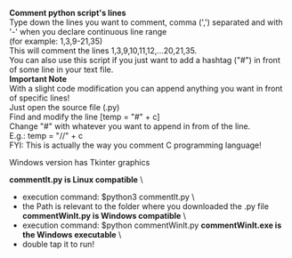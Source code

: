 **Comment python script's lines** \
Type down the lines you want to comment, comma (',') separated and with  '-' when you declare continuous line range\
(for example: 1,3,9-21,35)\
This will comment the lines 1,3,9,10,11,12,...20,21,35.\
You can also use this script if you just want to add a hashtag ("#") in front of some line in your text file.\
**Important Note** \
With a slight code modification you can append anything you want in front of specific lines!\
Just open the source file (.py) \
Find and modify the line [temp = "#" + c] \
Change "#" with whatever you want to append in from of the line. \
E.g.: temp = "//" + c \
FYI: This is actually the way you comment C programming language!

Windows version has Tkinter graphics

**commentIt.py is Linux compatible** \
- execution command: $python3 commentIt.py \
- the Path is relevant to the folder where you downloaded the .py file \
**commentWinIt.py is Windows compatible** \
- execution command: $python commentWinIt.py
**commentWinIt.exe is the Windows executable** \
- double tap it to run!
